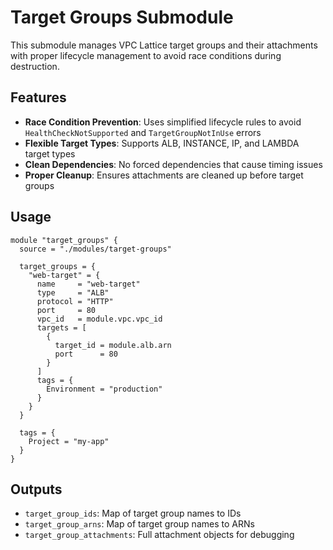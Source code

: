 # Target Groups Submodule

This submodule manages VPC Lattice target groups and their attachments with proper lifecycle management to avoid race conditions during destruction.

## Features

- **Race Condition Prevention**: Uses simplified lifecycle rules to avoid `HealthCheckNotSupported` and `TargetGroupNotInUse` errors
- **Flexible Target Types**: Supports ALB, INSTANCE, IP, and LAMBDA target types
- **Clean Dependencies**: No forced dependencies that cause timing issues
- **Proper Cleanup**: Ensures attachments are cleaned up before target groups

## Usage

```hcl
module "target_groups" {
  source = "./modules/target-groups"

  target_groups = {
    "web-target" = {
      name     = "web-target"
      type     = "ALB"
      protocol = "HTTP"
      port     = 80
      vpc_id   = module.vpc.vpc_id
      targets = [
        {
          target_id = module.alb.arn
          port      = 80
        }
      ]
      tags = {
        Environment = "production"
      }
    }
  }

  tags = {
    Project = "my-app"
  }
}
```

## Outputs

- `target_group_ids`: Map of target group names to IDs
- `target_group_arns`: Map of target group names to ARNs
- `target_group_attachments`: Full attachment objects for debugging
